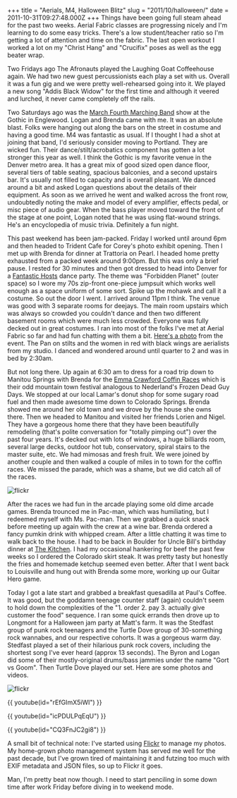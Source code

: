 +++
title = "Aerials, M4, Halloween Blitz"
slug = "2011/10/halloween/"
date = 2011-10-31T09:27:48.000Z
+++
Things have been going full steam ahead for the past two weeks.  Aerial Fabric classes are progressing nicely and I'm learning to do some easy tricks.  There's a low student/teacher ratio so I'm getting a lot of attention and time on the fabric.  The last open workout I worked a lot on my "Christ Hang" and "Crucifix" poses as well as the egg beater wrap.

Two Fridays ago The Afronauts played the Laughing Goat Coffeehouse again.  We had two new guest percussionists each play a set with us.  Overall it was a fun gig and we were pretty well-rehearsed going into it. We played a new song "Addis Black Widow" for the first time and although it veered and lurched, it never came completely off the rails.

Two Saturdays ago was the [March Fourth Marching Band](http://marchfourthmarchingband.com/) show at the Gothic in Englewood.  Logan and Brenda came with me.  It was an absolute blast.  Folks were hanging out along the bars on the street in costume and having a good time.  M4 was fantastic as usual.  If I thought I had a shot at joining that band, I'd seriously consider moving to Portland.  They are wicked fun. Their dance/stilt/acrobatics component has gotten a lot stronger this year as well.  I think the Gothic is my favorite venue in the Denver metro area.  It has a great mix of good sized open dance floor, several tiers of table seating, spacious balconies, and a second upstairs bar.  It's usually not filled to capacity and is overall pleasant.  We danced around a bit and asked Logan questions about the details of their equipment.  As soon as we arrived he went and walked across the front row, undoubtedly noting the make and model of every amplifier, effects pedal, or misc piece of audio gear.  When the bass player moved toward the front of the stage at one point, Logan noted that he was using flat-wound strings.  He's an encyclopedia of music trivia.  Definitely a fun night.

This past weekend has been jam-packed.  Friday I worked until around 6pm and then headed to Trident Cafe for Corey's photo exhibit opening.  Then I met up with Brenda for dinner at Trattoria on Pearl.  I headed home pretty exhausted from a packed week around 9:00pm.  But this was only a brief pause.  I rested for 30 minutes and then got dressed to head into Denver for a [Fantastic Hosts](https://www.facebook.com/FantasticHosts) dance party.  The theme was "Forbidden Planet" (outer space) so I wore my 70s zip-front one-piece jumpsuit which works well enough as a space uniform of some sort.  Spike up the mohawk and call it a costume.  So out the door I went.  I arrived around 11pm I think.  The venue was good with 3 separate rooms for deejays.  The main room upstairs which was always so crowded you couldn't dance and then two different basement rooms which were much less crowded.  Everyone was fully decked out in great costumes.  I ran into most of the folks I've met at Aerial Fabric so far and had fun chatting with them a bit.  [Here's a photo](https://www.facebook.com/media/set/?set=a.10150337926080216.338575.205573395215&type=3) from the event.  The Pan on stilts and the women in red with black wings are aerialists from my studio.  I danced and wondered around until quarter to 2 and was in bed by 2:30am.

But not long there.  Up again at 6:30 am to dress for a road trip down to Manitou Springs with Brenda for the [Emma Crawford Coffin Races](http://community.manitousprings.org/events/17th-annual-emma-crawford)  which is their odd mountain town festival analogous to Nederland's Frozen Dead Guy Days.  We stopped at our local Lamar's donut shop for some sugary road fuel and then made awesome time down to Colorado Springs.  Brenda showed me around her old town and we drove by the house she owns there.  Then we headed to Manitou and visited her friends Lorien and Nigel.  They have a gorgeous home there that they have been beautifully remodeling (that's polite conversation for "totally pimping out") over the past four years.  It's decked out with lots of windows, a huge billiards room, several large decks, outdoor hot tub, conservatory, spiral stairs to the master suite, etc.  We had mimosas and fresh fruit.  We were joined by another couple and then walked a couple of miles in to town for the coffin races.  We missed the parade, which was a shame, but we did catch all of the races.

![flickr](https://www.flickr.com/photos/88096431@N00/sets/72157628015986762/)

After the races we had fun in the arcade playing some old dime arcade games.  Brenda trounced me in Pac-man, which was humiliating, but I redeemed myself with Ms. Pac-man.  Then we grabbed a quick snack before meeting up again with the crew at a wine bar.  Brenda ordered a fancy pumkin drink with whipped cream.  After a little chatting it was time to walk back to the house.  I had to be back in Boulder for Uncle Bill's birthday dinner at [The Kitchen](http://thekitchencafe.com/index.shtml).  I had my occasional hankering for beef the past few weeks so I ordered the Colorado skirt steak.  It was pretty tasty but honestly the fries and homemade ketchup seemed even better.  After that I went back to Louisville and hung out with Brenda some more, working up our Guitar Hero game.

Today I got a late start and grabbed a breakfast quesadilla at Paul's Coffee.  It was good, but the goddamn teenage counter staff (again) couldn't seem to hold down the complexities of the "1. order 2. pay 3. actually give customer the food" sequence.  I ran some quick errands then drove up to Longmont for a Halloween jam party at Matt's farm.  It was the Stedfast group of punk rock teenagers and the Turtle Dove group of 30-something rock wannabes, and our respective cohorts.  It was a gorgeous warm day.  Stedfast played a set of their hilarious punk rock covers, including the shortest song I've ever heard (approx 13 seconds).  The Byron and Logan did some of their mostly-original drums/bass jammies under the name "Gort vs Goom".  Then Turtle Dove played our set.  Here are some photos and videos.

![flickr](https://www.flickr.com/photos/88096431@N00/sets/72157627891409843/)

{{ youtube(id="rEfGImX5iWI") }}

{{ youtube(id="icPDULPqEqU") }}

{{ youtube(id="CQ3FnJC2gi8") }}

A small bit of technical note: I've started using [Flickr](http://flickr.com) to manage my photos.  My home-grown photo management system has served me well for the past decade, but I've grown tired of maintaining it and futzing too much with EXIF metadata and JSON files, so up to Flickr it goes.

Man, I'm pretty beat now though.  I need to start penciling in some down time after work Friday before diving in to weekend mode.
